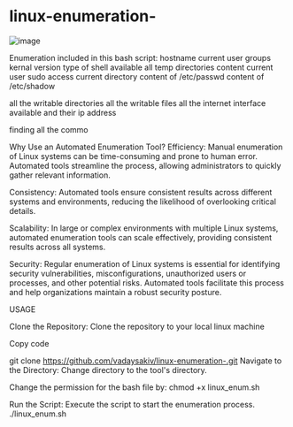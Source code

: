 # linux-enumeration-

![image](https://github.com/vadaysakiv/linux-enumeration-/assets/90182273/a799f266-4ff4-4f74-9748-f677718cb4fd)

Enumeration included in this  bash script:
hostname
current user 
groups
kernal version
type of shell available
all temp directories content
current user sudo access 
current directory
content of /etc/passwd
content of /etc/shadow

all the writable directories
all the writable files
all the internet interface available and their ip address




finding all the commo


Why Use an Automated Enumeration Tool?
Efficiency: Manual enumeration of Linux systems can be time-consuming and prone to human error. Automated tools streamline the process, allowing administrators to quickly gather relevant information.

Consistency: Automated tools ensure consistent results across different systems and environments, reducing the likelihood of overlooking critical details.

Scalability: In large or complex environments with multiple Linux systems, automated enumeration tools can scale effectively, providing consistent results across all systems.

Security: Regular enumeration of Linux systems is essential for identifying security vulnerabilities, misconfigurations, unauthorized users or processes, and other potential risks. Automated tools facilitate this process and help organizations maintain a robust security posture.




USAGE

Clone the Repository: Clone the repository to your local linux machine

Copy code

git clone https://github.com/vadaysakiv/linux-enumeration-.git
Navigate to the Directory: Change directory to the tool's directory.


Change the permission for the bash file by:
chmod +x linux_enum.sh

Run the Script: Execute the script to start the enumeration process.
./linux_enum.sh

